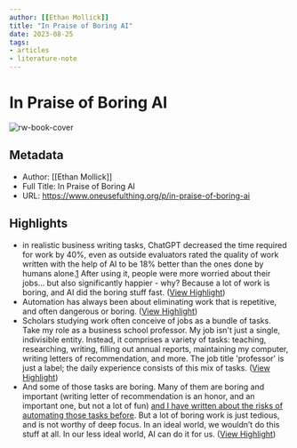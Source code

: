 ```yaml
---
author: [[Ethan Mollick]]
title: "In Praise of Boring AI"
date: 2023-08-25
tags: 
- articles
- literature-note
---
```

# In Praise of Boring AI

![rw-book-cover](https://substackcdn.com/image/fetch/f_auto,q_auto:good,fl_progressive:steep/https%3A%2F%2Fsubstack-post-media.s3.amazonaws.com%2Fpublic%2Fimages%2F532949ab-5f9a-40cd-a1e4-0f11a9013eba_1376x864.png)

## Metadata
- Author: [[Ethan Mollick]]
- Full Title: In Praise of Boring AI
- URL: https://www.oneusefulthing.org/p/in-praise-of-boring-ai

## Highlights
- in realistic business writing tasks, ChatGPT decreased the time required for work by 40%, even as outside evaluators rated the quality of work written with the help of AI to be 18% better than the ones done by humans alone.[1](https://www.oneusefulthing.org/p/in-praise-of-boring-ai#footnote-1) After using it, people were more worried about their jobs… but also significantly happier - why?
  Because a lot of work is boring, and AI did the boring stuff fast. ([View Highlight](https://read.readwise.io/read/01h6vvdakg4r970pmvx6rkmnrd))
- Automation has always been about eliminating work that is repetitive, and often dangerous or boring. ([View Highlight](https://read.readwise.io/read/01h6vvdzcv34yyxc877a046bjj))
- Scholars studying work often conceive of jobs as a bundle of tasks. Take my role as a business school professor. My job isn't just a single, indivisible entity. Instead, it comprises a variety of tasks: teaching, researching, writing, filling out annual reports, maintaining my computer, writing letters of recommendation, and more. The job title 'professor' is just a label; the daily experience consists of this mix of tasks. ([View Highlight](https://read.readwise.io/read/01h6w2a654k8jsg0cb7bf5qqd8))
- And some of those tasks are boring. Many of them are boring and important (writing letter of recommendation is an honor, and an important one, but not a lot of fun) [and I have written about the risks of automating those tasks before](https://www.oneusefulthing.org/p/setting-time-on-fire-and-the-temptation). But a lot of boring work is just tedious, and is not worthy of deep focus. In an ideal world, we wouldn’t do this stuff at all. In our less ideal world, AI can do it for us. ([View Highlight](https://read.readwise.io/read/01h6w2ae6dwh9fayqfcfpx91pv))
